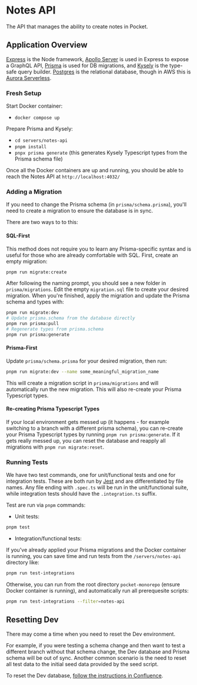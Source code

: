 # Notes API

The API that manages the ability to create notes in Pocket.

## Application Overview

[Express](https://expressjs.com/) is the Node framework, [Apollo Server](https://www.apollographql.com/docs/apollo-server/) is used in Express to expose a GraphQL API, [Prisma](https://www.prisma.io/) is used for DB migrations, and [Kysely](https://kysely.dev/) is the type-safe query builder. [Postgres](https://www.postgresql.org/) is the relational database, though in AWS this is [Aurora Serverless](https://aws.amazon.com/rds/aurora/serverless/).

### Fresh Setup

Start Docker container:

- `docker compose up`

Prepare Prisma and Kysely:

- `cd servers/notes-api`
- `pnpm install`
- `pnpx prisma generate` (this generates Kysely Typescript types from the Prisma schema file)

Once all the Docker containers are up and running, you should be able to reach the Notes API at `http://localhost:4032/`

<!-- Out of the box, the local installation doesn't have any actual data for you to fetch or manipulate through the API. To seed some sample data for your local dev environment, run

```bash
docker compose exec app npx prisma migrate reset
```

Note that the above command will not be adding to any data you may have added to the database through other means - it will do a complete reset AND apply the seed script located at `src/prisma/seed.ts`. -->

### Adding a Migration

If you need to change the Prisma schema (in `prisma/schema.prisma`), you'll need to create a migration to ensure the database is in sync.

There are two ways to to this:

#### SQL-First

This method does not require you to learn any Prisma-specific syntax and is useful for those who are already comfortable with SQL. First, create an empty migration:

```bash
pnpm run migrate:create
```

After following the naming prompt, you should see a new folder in `prisma/migrations`. Edit the empty `migration.sql` file to create your desired migration. When you're finished, apply the migration and update the Prisma schema and types with:

```bash
pnpm run migrate:dev
# Update prisma.schema from the database directly
pnpm run prisma:pull
# Regenerate types from prisma.schema
pnpm run prisma:generate
```

#### Prisma-First

Update `prisma/schema.prisma` for your desired migration, then run:

```bash
pnpm run migrate:dev --name some_meaningful_migration_name
```

This will create a migration script in `prisma/migrations` and will automatically run the new migration. This will also re-create your Prisma Typescript types.

#### Re-creating Prisma Typescript Types

If your local environment gets messed up (it happens - for example switching to a branch with a different prisma schema), you can re-create your Prisma Typescript types by running `pnpm run prisma:generate`. If it gets really messed up, you can reset the database and reapply all migrations with `pnpm run migrate:reset`.

### Running Tests

We have two test commands, one for unit/functional tests and one for integration tests. These are both run by [Jest](https://jestjs.io/) and are differentiated by file names. Any file ending with `.spec.ts` will be run in the unit/functional suite, while integration tests should have the `.integration.ts` suffix.

Test are run via `pnpm` commands:

- Unit tests:

```bash
pnpm test
```

- Integration/functional tests:

If you've already applied your Prisma migrations and the Docker container is running, you can save time and run tests from the `/servers/notes-api` directory like:

```bash
pnpm run test-integrations
```

Otherwise, you can run from the root directory `pocket-monorepo` (ensure Docker container is running), and automatically run all prerequesite scripts:

```bash
pnpm run test-integrations --filter=notes-api
```

## Resetting Dev

There may come a time when you need to reset the Dev environment.

For example, if you were testing a schema change and then want to test a different branch without that schema change, the Dev database and Prisma schema will be out of sync.
Another common scenario is the need to reset all test data to the initial seed data provided by the seed script.

To reset the Dev database, [follow the instructions in Confluence](https://getpocket.atlassian.net/wiki/spaces/PE/pages/2938273799/Resetting+Data+for+a+Prisma-based+Subgraph+on+Dev).
